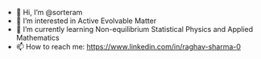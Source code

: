- 👋 Hi, I’m @sorteram
- 👀 I’m interested in Active Evolvable Matter
- 🌱 I’m currently learning Non-equilibrium Statistical Physics and Applied Mathematics
- 📫 How to reach me: https://www.linkedin.com/in/raghav-sharma-0

<!---
sorteram/sorteram is a ✨ special ✨ repository because its `README.md` (this file) appears on your GitHub profile.
You can click the Preview link to take a look at your changes.
--->
